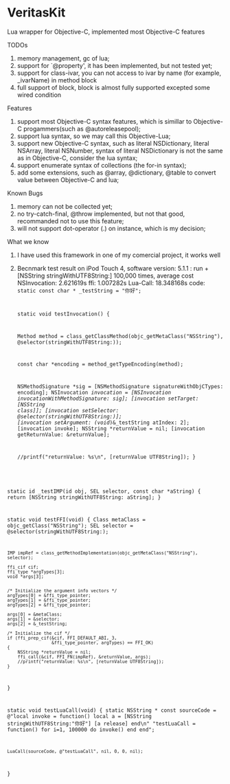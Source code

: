 VeritasKit
==========

Lua wrapper for Objective-C, implemented most Objective-C features


TODOs

1. memory management, gc of lua;
2. support for `@property', it has been implemented, but not tested yet;
3. support for class-ivar, you can not access to ivar by name (for example, _ivarName) in 
   method block
4. full support of block, block is almost fully supported excepted some wired condition

Features

1. support most Objective-C syntax features, which is simillar to Objective-C progammers(such as @autoreleasepool);
2. support lua syntax, so we may call this Objective-Lua;
3. support new Objective-C syntax, such as literal NSDictionary, literal NSArray, literal NSNumber,
   syntax of literal NSDictionary is not the same as in Objective-C, consider the lua syntax;
4. support enumerate syntax of collections (the for-in syntax);
5. add some extensions, such as @array, @dictionary, @table to convert value between Objective-C and lua;

Known Bugs

1. memory can not be collected yet;
2. no try-catch-final, @throw implemented, but not that good, recommanded not to use this feature;
3. will not support dot-operator (.) on instance, which is my decision;

What we know

1. I have used this framework in one of my comercial project, it works well
2. Becnmark test result on iPod Touch 4, software version: 5.1.1 :
   run +[NSString stringWithUTF8String:] 100,000 times, average cost
   NSInvocation: 2.621619s
            ffi: 1.007282s
       Lua-Call: 18.348168s
   code:
   <code>
   static const char * _testString = "你好";

   static void testInvocation()
   {
    
    Method method = class_getClassMethod(objc_getMetaClass("NSString"), @selector(stringWithUTF8String:));

    const char *encoding = method_getTypeEncoding(method);
    
    NSMethodSignature *sig = [NSMethodSignature signatureWithObjCTypes: encoding];
    NSInvocation *invocation = [NSInvocation invocationWithMethodSignature: sig];
    [invocation setTarget: [NSString class]];
    [invocation setSelector: @selector(stringWithUTF8String:)];
    [invocation setArgument: (void*)&_testString
                    atIndex: 2];
    [invocation invoke];
    NSString *returnValue = nil;
    [invocation getReturnValue: &returnValue];
    
    //printf("returnValue: %s\n", [returnValue UTF8String]);
}

static id _testIMP(id obj, SEL selector, const char *aString)
{
    return [NSString stringWithUTF8String: aString];
}

static void testFFI(void)
{
    Class metaClass = objc_getClass("NSString");
    SEL selector = @selector(stringWithUTF8String:);

    IMP impRef = class_getMethodImplementation(objc_getMetaClass("NSString"), selector);
     
    ffi_cif cif;
    ffi_type *argTypes[3];
    void *args[3];

    
    /* Initialize the argument info vectors */
    argTypes[0] = &ffi_type_pointer;
    argTypes[1] = &ffi_type_pointer;
    argTypes[2] = &ffi_type_pointer;
    
    args[0] = &metaClass;
    args[1] = &selector;
    args[2] = &_testString;
      
    /* Initialize the cif */
    if (ffi_prep_cif(&cif, FFI_DEFAULT_ABI, 3,
                     &ffi_type_pointer, argTypes) == FFI_OK)
    {
        NSString *returnValue = nil;
        ffi_call(&cif, FFI_FN(impRef), &returnValue, args);
        //printf("returnValue: %s\n", [returnValue UTF8String]);
    }
}

static void testLuaCall(void)
{
    static NSString * const sourceCode = @"local invoke = function() local a = [NSString stringWithUTF8String:\"你好\"] [a release] end\n"
                                         "testLuaCall = function() for i=1, 100000 do invoke() end end";
    
    LuaCall(sourceCode, @"testLuaCall", nil, 0, 0, nil);
}</code>